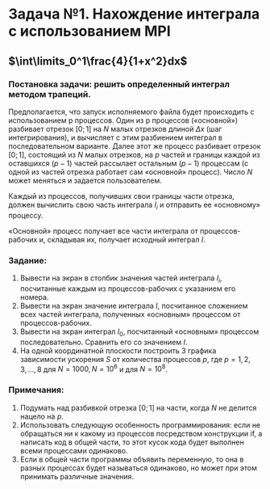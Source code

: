 # Задача №1. Нахождение интеграла с использованием MPI

## $`\int\limits_0^1\frac{4}{1+x^2}dx`$

### Постановка задачи: решить определенный интеграл методом трапеций.

Предполагается, что запуск исполняемого файла будет происходить с использованием p процессов. 
Один из p процессов («основной») разбивает отрезок $`[0; 1]`$ на $`N`$ малых отрезков длиной $`\Delta x`$ (шаг интегрирования), 
и вычисляет с этим разбиением интеграл в последовательном варианте. Далее этот же процесс разбивает отрезок $`[0; 1]`$, 
состоящий из $`N`$ малых отрезков, на $`p`$ частей и границы каждой из оставшихся $`(p-1)`$ частей рассылает остальным $`(p-1)`$ процессам 
(с одной из частей отрезка работает сам «основной» процесс). Число $`N`$ может меняться и задается пользователем.

Каждый из процессов, получивших свои границы части отрезка, должен вычислить свою часть интеграла $`I_i`$ и отправить ее «основному» процессу.

«Основной» процесс получает все части интеграла от процессов-рабочих и, складывая их, получает исходный интеграл  $`I`$. 

### Задание:

1. Вывести на экран в столбик значения частей интеграла $`I_i`$, посчитанные каждым из процессов-рабочих с указанием его номера.
2. Вывести на экран значение интеграла $`I`$, посчитанное сложением всех частей интеграла, полученных «основным» процессом от процессов-рабочих.
3. Вывести на экран интеграл $`I_0`$, посчитанный «основным» процессом последовательно. Сравнить его со значением  $`I`$.
4. На одной координатной плоскости построить 3 графика зависимости ускорения $`S`$ от количества процессов $`p`$, где $`p = 1,2,3, \ldots ,8`$ для $`N = 1000, N = 10^6`$  и для $`N = 10^8`$.

### Примечания:

1. Подумать над разбивкой отрезка $`[0; 1]`$  на части, когда $`N`$ не делится нацело на $`p`$.
2. Использовать следующую особенность программирования: если не обращаться ни к какому из процессов посредством конструкции if, а написать код в общей части, то этот кусок кода будет выполнен всеми процессами одинаково.
3. Если в общей части программы объявить переменную, то она в разных процессах будет называться одинаково, но может при этом принимать различные значения.

